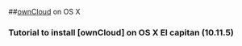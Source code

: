 ##[ownCloud](https://owncloud.org/) on OS X
###  Tutorial to install [ownCloud] on OS X El capitan (10.11.5)
